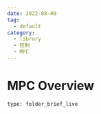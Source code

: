 ```yaml
---
date: 2022-08-09
tag:
  - default
category:
  - library
  - 控制
  - MPC
---
```


# MPC Overview
 
```ccard
type: folder_brief_live
```
 
